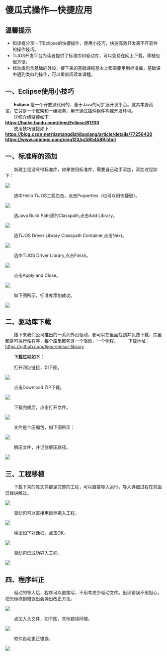 # 傻瓜式操作—快捷应用 #

## 温馨提示 ##

- 和读者分享一下Eclipse的快捷操作，使用小技巧，快速高效开发离不开软件的操作技巧。
- TiJOS开发平台为读者提供了标准库和驱动库，可以免费在网上下载，移植也很方便。
- 标准库包含基础的外设，接下来的基础课程基本上都需要用到标准库，基础课中遇到类似的操作，可以重新阅读本课程。

## 一、Eclipse使用小技巧 ##

　　**Eclipse** 是一个开放源代码的、基于Java的可扩展开发平台。就其本身而言，它只是一个框架和一组服务，用于通过插件组件构建开发环境。    
　　详细介绍链接如下：        
**https://baike.baidu.com/item/Eclipse/61703**  
　　使用技巧链接如下：             
**https://blog.csdn.net/tiantangdizhibuxiang/article/details/77256430**                                                         
**https://www.cnblogs.com/ning123/p/5954589.html**

## 一、标准库的添加 ##

　　新建工程没有带标准库，如果使用标准库，需要自己动手添加，添加过程如下：

![](./img/TiJOS15.png)

　　选中Hello TiJOS工程右击，点击Properties（也可以用快捷键）。

![](./img/TiJOS16.png)

　　选Java Build Path里的Classpath,点击Add Library。

![](./img/TiJOS17.png)

　　选TiJOS Driver Library Classpath Container,点击Next。

![](./img/TiJOS18.png)

　　选中TiJOS Driver Library,点击Finish。

![](./img/TiJOS19.png)

　　点击Apply and Close。

![](./img/TiJOS20.png)

　　如下图所示，标准库添加成功。

![](./img/TiJOS21.png)

## 二、驱动库下载 ##

　　接下来我们公司推出的一系列外设驱动，都可以在里面找到并免费下载，库里都是可执行性程序，每个库里都包含一个驱动，一个例程。
　　下载地址：https://github.com/tijos-sensor-library

　　**下载过程如下：**

　　打开网址链接，如下图。

![](./img/TiJOS1.png)

　　点击Download ZIP下载。

![](./img/TiJOS2.png)

　　下载完成后，点击打开文件。

![](./img/TiJOS4.png)

　　文件是个压缩包，如下图所示：

![](./img/TiJOS5.png)

　　解压文件，并记住解压路径。

![](./img/TiJOS6.png)


## 三、工程移植 ##

　　下载下来的库文件都是完整的工程，可以直接导入运行，导入详细过程在前面已经讲解过。

![](./img/TiJOS7.png)

　　驱动包可以直接用鼠标拖入工程。

![](./img/TiJOS9.png)

　　弹出如下对话框，点击OK。

![](./img/TiJOS10.png)

　　驱动包已成功导入工程。

![](./img/TiJOS11.png)

## 四、程序纠正 ##

　　驱动的导入后，程序可以直接写，不用考虑少驱动文件。出现错误不用担心，把光标拖到错误出会弹出改正方法。

![](./img/TiJOS12.png)

　　点加入头文件，如下图，其他错误同理。

![](./img/TiJOS13.png)

　　软件自动更正错误。

![](./img/TiJOS14.png)
